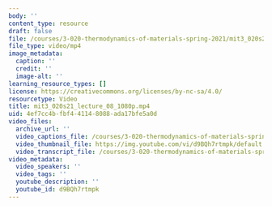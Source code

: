 ```yaml
---
body: ''
content_type: resource
draft: false
file: /courses/3-020-thermodynamics-of-materials-spring-2021/mit3_020s21_lecture_08_1080p_360p_16_9.mp4
file_type: video/mp4
image_metadata:
  caption: ''
  credit: ''
  image-alt: ''
learning_resource_types: []
license: https://creativecommons.org/licenses/by-nc-sa/4.0/
resourcetype: Video
title: mit3_020s21_lecture_08_1080p.mp4
uid: 4ef7cc4b-fbf4-4114-8088-ada17bfe5a0d
video_files:
  archive_url: ''
  video_captions_file: /courses/3-020-thermodynamics-of-materials-spring-2021/1CGWg12JG5k5wRBAQcHpqdvojfpDm9ykr_transcript.webvtt
  video_thumbnail_file: https://img.youtube.com/vi/d9BQh7rtmpk/default.jpg
  video_transcript_file: /courses/3-020-thermodynamics-of-materials-spring-2021/1CGWg12JG5k5wRBAQcHpqdvojfpDm9ykr_transcript.pdf
video_metadata:
  video_speakers: ''
  video_tags: ''
  youtube_description: ''
  youtube_id: d9BQh7rtmpk
---
```

